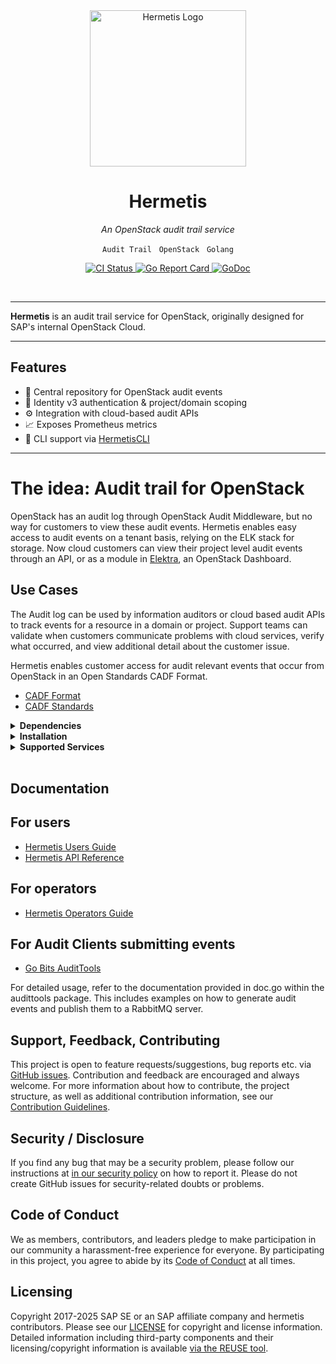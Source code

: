 <!--
SPDX-FileCopyrightText: 2025 SAP SE or an SAP affiliate company

SPDX-License-Identifier: Apache-2.0
-->

<!-- Logo and Title -->
<div align="center">
  <img src=".github/assets/hermetis.png" alt="Hermetis Logo" width="250"/>
  <h1>Hermetis</h1>
  
  <p><em>An OpenStack audit trail service</em></p>
  <p>
    <code>Audit Trail</code> &nbsp; <code>OpenStack</code> &nbsp; <code>Golang</code>
  </p>

  
  <!-- Badges -->
  <p>
    <a href="https://github.com/sapcc/hermes/actions/workflows/ci.yaml">
      <img src="https://github.com/sapcc/hermes/actions/workflows/ci.yaml/badge.svg" alt="CI Status"/>
    </a>
    <a href="https://goreportcard.com/report/github.com/sapcc/hermes">
      <img src="https://goreportcard.com/badge/github.com/sapcc/hermes" alt="Go Report Card"/>
    </a>
    <a href="https://godoc.org/github.com/sapcc/hermes">
      <img src="https://godoc.org/github.com/sapcc/hermes?status.svg" alt="GoDoc"/>
    </a>
  </p>
  <br/>
</div>

----

**Hermetis** is an audit trail service for OpenStack, originally designed for SAP's internal OpenStack Cloud. 

----

## Features

- 📜 Central repository for OpenStack audit events
- 🔐 Identity v3 authentication & project/domain scoping
- ⚙️ Integration with cloud-based audit APIs
- 📈 Exposes Prometheus metrics
- 🧾 CLI support via [HermetisCLI](https://github.com/sapcc/hermescli)

----

# The idea: Audit trail for OpenStack

OpenStack has an audit log through OpenStack Audit Middleware, but no way for customers to view these audit events. Hermetis enables 
easy access to audit events on a tenant basis, relying on the ELK stack for storage. Now cloud customers can view their project 
level audit events through an API, or as a module in [Elektra](https://github.com/sapcc/elektra), an OpenStack Dashboard.

## Use Cases

The Audit log can be used by information auditors or cloud based audit APIs to track events for a resource in a domain or project. Support teams can validate when customers communicate problems with cloud services, verify what occurred, and view additional detail about the customer issue.

Hermetis enables customer access for audit relevant events that occur from OpenStack in an Open Standards CADF Format.
- [CADF Format](https://www.dmtf.org/sites/default/files/standards/documents/DSP0262_1.0.0.pdf)
- [CADF Standards](http://www.dmtf.org/standards/cadf)


<details>
<summary><strong>Dependencies</strong></summary>

- OpenStack
- [OpenStack Audit Middleware](https://github.com/sapcc/openstack-audit-middleware) - To Generate audit events in a WSGI Pipeline
- RabbitMQ - To queue audit events from OpenStack
- Logstash - To transform and route audit events
- Elasticsearch or Opensearch - To store audit events for the API to query

</details>

<details>
<summary><strong>Installation</strong></summary>

To install Hermetis, you can use the Helm charts available at [SAPCC Helm Charts](https://github.com/sapcc/helm-charts/tree/master/openstack/hermes). These charts provide a simple and efficient way to deploy Hermetis in a Kubernetes cluster.

In addition to the Helm charts, you can also use the following related repositories and projects to further customize and integrate Hermetis into your OpenStack environment:

Related Repositories:
- [OpenStack Audit Middleware](https://github.com/sapcc/openstack-audit-middleware)
- [Hermetis CLI Command Line Client](https://github.com/sapcc/hermescli)
- [Hermetis Audit Tools for Creation of Events](https://github.com/sapcc/go-bits/tree/master/audittools)
- [GopherCloud Extension for Hermetis Audit](https://github.com/sapcc/gophercloud-sapcc/tree/master/audit/v1)
- [SAPCC Go Api Declarations](https://github.com/sapcc/go-api-declarations/tree/main/cadf)

Related Projects:
- [Keystone Event Notifications](https://docs.openstack.org/keystone/pike/advanced-topics/event_notifications.html)

</details>

<details>
<summary><strong>Supported Services</strong></summary>

- [Keystone Identity Service](https://docs.openstack.org/keystone/latest/)
- [Nova Compute Service](https://docs.openstack.org/nova/latest/)
- [Neutron Network Service](https://docs.openstack.org/neutron/latest/)
- [Designate DNS Service](https://docs.openstack.org/designate/latest/)
- [Cinder Block Storage Service](https://docs.openstack.org/cinder/latest/)
- [Manila Shared Filesystem Service](https://docs.openstack.org/manila/latest/)
- [Glance Image Service](https://docs.openstack.org/glance/latest/)
- [Barbican Key Manager Service](https://docs.openstack.org/Barbican/latest/)
- [Ironic Baremetal Service](https://docs.openstack.org/ironic/latest/)
- [Octavia Load Balancer Service](https://docs.openstack.org/octavia/latest/)
- [Limes Quota/Usage Tracking Service](https://github.com/sapcc/limes)
- [Castellum Vertical Autoscaling Service](https://github.com/sapcc/castellum)
- [Keppel Container Image Registry Service](https://github.com/sapcc/keppel)
- [Archer End Point Service](https://github.com/sapcc/archer)
- Cronus Email Service

</details>
</br>

<h2> Documentation </h2>

## For users

- [Hermetis Users Guide](./docs/users/index.md)
- [Hermetis API Reference](./docs/users/hermetis-v1-reference.md)

## For operators

- [Hermetis Operators Guide](./docs/operators/operators-guide.md)

## For Audit Clients submitting events

- [Go Bits AuditTools](https://github.com/sapcc/go-bits/tree/master/audittools)

For detailed usage, refer to the documentation provided in doc.go within the audittools package. This includes examples on how to generate audit events and publish them to a RabbitMQ server.

## Support, Feedback, Contributing

This project is open to feature requests/suggestions, bug reports etc. via [GitHub issues](https://docs.github.com/en/issues/tracking-your-work-with-issues/using-issues/creating-an-issue). Contribution and feedback are encouraged and always welcome. For more information about how to contribute, the project structure, as well as additional contribution information, see our [Contribution Guidelines](https://github.com/SAP-cloud-infrastructure/.github/blob/main/CONTRIBUTING.md).

## Security / Disclosure

If you find any bug that may be a security problem, please follow our instructions at [in our security policy](https://github.com/SAP-cloud-infrastructure/.github/blob/main/SECURITY.md) on how to report it. Please do not create GitHub issues for security-related doubts or problems.

## Code of Conduct

We as members, contributors, and leaders pledge to make participation in our community a harassment-free experience for everyone. By participating in this project, you agree to abide by its [Code of Conduct](https://github.com/SAP-cloud-infrastructure/.github/blob/main/CODE_OF_CONDUCT.md) at all times.

## Licensing

Copyright 2017-2025 SAP SE or an SAP affiliate company and hermetis contributors. Please see our [LICENSE](LICENSE) for copyright and license information. Detailed information including third-party components and their licensing/copyright information is available [via the REUSE tool](https://api.reuse.software/info/github.com/sapcc/hermes).